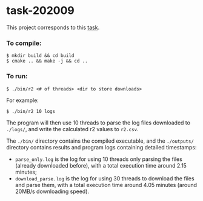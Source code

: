 # task-202009

This project corresponds to this [task](https://github.com/terryjccg/task-202009).

### To compile:
```
$ mkdir build && cd build
$ cmake .. && make -j && cd ..
```

### To run:
```
$ ./bin/r2 <# of threads> <dir to store downloads>
```

For example:
```
$ ./bin/r2 10 logs
```

The program will then use 10 threads to parse the log files downloaded to `./logs/`, and write the calculated r2 values to `r2.csv`.

The `./bin/` directory contains the compiled executable, and the `./outputs/` directory contains results and program logs containing detailed timestamps: 

- `parse_only.log` is the log for using 10 threads only parsing the files (already downloaded before), with a total execution time around 2.15 minutes;
- `download_parse.log` is the log for using 30 threads to download the files and parse them, with a total execution time around 4.05 minutes (around 20MB/s downloading speed).
